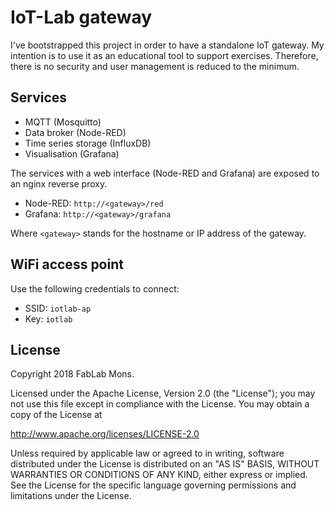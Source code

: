 # IoT-Lab gateway

I've bootstrapped this project in order to have a standalone IoT gateway.
My intention is to use it as an educational tool to support exercises.
Therefore, there is no security and user management is reduced to the minimum.

## Services

* MQTT (Mosquitto)
* Data broker (Node-RED)
* Time series storage (InfluxDB)
* Visualisation (Grafana)

The services with a web interface (Node-RED and Grafana) are exposed to an nginx reverse proxy.

* Node-RED: `http://<gateway>/red`
* Grafana: `http://<gateway>/grafana`

Where `<gateway>` stands for the hostname or IP address of the gateway.

## WiFi access point

Use the following credentials to connect:

* SSID: `iotlab-ap`
* Key: `iotlab`

## License

Copyright 2018 FabLab Mons.

Licensed under the Apache License, Version 2.0 (the "License"); you may not use this file except in compliance with the License. You may obtain a copy of the License at

<http://www.apache.org/licenses/LICENSE-2.0>

Unless required by applicable law or agreed to in writing, software distributed under the License is distributed on an "AS IS" BASIS, WITHOUT WARRANTIES OR CONDITIONS OF ANY KIND, either express or implied. See the License for the specific language governing permissions and limitations under the License.

